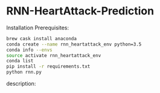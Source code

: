# RNN-HeartAttack-Prediction

Installation Prerequisites:


```bash
brew cask install anaconda
conda create --name rnn_heartattack_env python=3.5
conda info --envs
source activate rnn_heartattack_env
conda list
pip install -r requirements.txt
python rnn.py
```

description:
